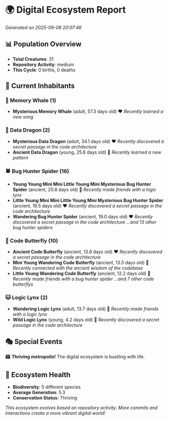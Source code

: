 # 🌍 Digital Ecosystem Report
*Generated on 2025-09-08 20:07:46*

## 📊 Population Overview
- **Total Creatures**: 31
- **Repository Activity**: medium
- **This Cycle**: 0 births, 0 deaths

## 👥 Current Inhabitants

### 🐋 Memory Whale (1)
- **Mysterious Memory Whale** (adult, 57.3 days old) ❤️
  *Recently learned a new song*

### 🐉 Data Dragon (2)
- **Mysterious Data Dragon** (adult, 34.1 days old) ❤️
  *Recently discovered a secret passage in the code architecture*
- **Ancient Data Dragon** (young, 25.6 days old) 💚
  *Recently learned a new pattern*

### 🕷️ Bug Hunter Spider (16)
- **Young Young Mini Mini Little Young Mini Mysterious Bug Hunter Spider** (ancient, 20.8 days old) 💛
  *Recently made friends with a logic lynx*
- **Little Young Mini Mini Little Young Mini Mysterious Bug Hunter Spider** (ancient, 19.5 days old) ❤️
  *Recently discovered a secret passage in the code architecture*
- **Wandering Bug Hunter Spider** (ancient, 19.0 days old) ❤️
  *Recently discovered a secret passage in the code architecture*
  *...and 13 other bug hunter spiders*

### 🦋 Code Butterfly (10)
- **Ancient Code Butterfly** (ancient, 13.8 days old) ❤️
  *Recently discovered a secret passage in the code architecture*
- **Mini Young Wandering Code Butterfly** (ancient, 13.5 days old) 💛
  *Recently connected with the ancient wisdom of the codebase*
- **Little Young Wandering Code Butterfly** (ancient, 12.2 days old) 💚
  *Recently made friends with a bug hunter spider*
  *...and 7 other code butterflys*

### 🐱 Logic Lynx (2)
- **Wandering Logic Lynx** (adult, 13.7 days old) 💛
  *Recently made friends with a logic lynx*
- **Wild Logic Lynx** (young, 4.2 days old) 💚
  *Recently discovered a secret passage in the code architecture*

## 🎭 Special Events

🏙️ **Thriving metropolis!** The digital ecosystem is bustling with life.

## 🔬 Ecosystem Health
- **Biodiversity**: 5 different species
- **Average Generation**: 5.3
- **Conservation Status**: Thriving

*This ecosystem evolves based on repository activity. More commits and interactions create a more vibrant digital world!*